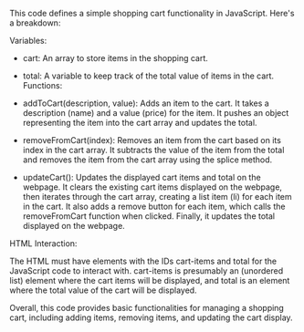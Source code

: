 This code defines a simple shopping cart functionality in JavaScript. Here's a breakdown:

Variables:

* cart: An array to store items in the shopping cart.

* total: A variable to keep track of the total value of items in the cart.
Functions:

* addToCart(description, value): Adds an item to the cart. It takes a description (name) and a value (price) for the item. It pushes an object representing the item into the cart array and updates the total.

* removeFromCart(index): Removes an item from the cart based on its index in the cart array. It subtracts the value of the item from the total and removes the item from the cart array using the splice method.

* updateCart(): Updates the displayed cart items and total on the webpage. It clears the existing cart items displayed on the webpage, then iterates through the cart array, creating a list item (li) for each item in the cart. It also adds a remove button for each item, which calls the removeFromCart function when clicked. Finally, it updates the total displayed on the webpage.

HTML Interaction:

The HTML must have elements with the IDs cart-items and total for the JavaScript code to interact with. cart-items is presumably an (unordered list) element where the cart items will be displayed, and total is an element where the total value of the cart will be displayed.

Overall, this code provides basic functionalities for managing a shopping cart, including adding items, removing items, and updating the cart display.
